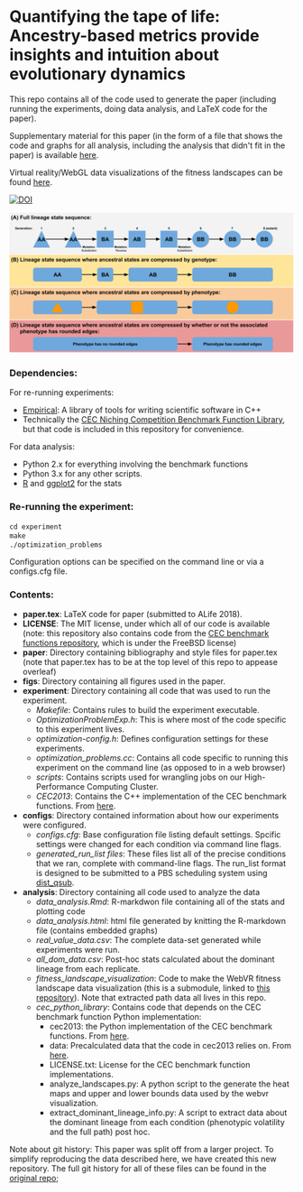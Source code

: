 # Quantifying the tape of life: Ancestry-based metrics provide insights and intuition about evolutionary dynamics

This repo contains all of the code used to generate the paper (including running the experiments, doing data analysis, and
LaTeX code for the paper).

Supplementary material for this paper (in the form of a file that shows the code and graphs for all analysis, including the analysis that didn't fit in the paper) is available [here](https://stevenjson.github.io/ALife2018-Lineage/analysis/data_analysis.html).

Virtual reality/WebGL data visualizations of the fitness landscapes can be found [here](https://stevenjson.github.io/ALife2018-Lineage/analysis/fitness_landscape_visualizations/).

[![DOI](https://zenodo.org/badge/129148471.svg)](https://zenodo.org/badge/latestdoi/129148471)

![Cartoon describing the metrics proposed in this paper](figs/lineage_metrics_cartoon.png)

### Dependencies:

For re-running experiments:
- [Empirical](https://github.com/emilydolson/Empirical): A library of tools for writing scientific software in C++
- Technically the [CEC Niching Competition Benchmark Function Library](https://github.com/mikeagn/CEC2013), but that code
  is included in this repository for convenience.
  
For data analysis:
- Python 2.x for everything involving the benchmark functions
- Python 3.x for any other scripts.
- [R](https://www.r-project.org/) and [ggplot2](http://ggplot2.org/) for the stats

### Re-running the experiment:

```
cd experiment
make
./optimization_problems
```

Configuration options can be specified on the command line or via a configs.cfg file.

### Contents:
- **paper.tex**: LaTeX code for paper (submitted to ALife 2018).
- **LICENSE**: The MIT license, under which all of our code is available (note: this repository also contains code from the 
    [CEC benchmark functions repository](https://github.com/mikeagn/CEC2013), which is under the FreeBSD license)
- **paper**: Directory containing bibliography and style files for paper.tex (note that paper.tex has to be at the top level 
   of this repo to appease overleaf)
- **figs**: Directory containing all figures used in the paper.
- **experiment**: Directory containing all code that was used to run the experiment.
  - *Makefile*: Contains rules to build the experiment executable.
  - *OptimizationProblemExp.h*: This is where most of the code specific to this experiment lives.
  - *optimization-config.h*: Defines configuration settings for these experiments.
  - *optimization_problems.cc*: Contains all code specific to running this experiment on the command line
     (as opposed to in a web browser)
  - *scripts*: Contains scripts used for wrangling jobs on our High-Performance Computing Cluster.
  - *CEC2013*: Contains the C++ implementation of the CEC benchmark functions. From [here](https://github.com/mikeagn/CEC2013).
- **configs**: Directory contained information about how our experiments were configured.
  - *configs.cfg*: Base configuration file listing default settings. Spcific settings were changed for each condition
    via command line flags.
  - *generated_run_list files*: These files list all of the precise conditions that we ran, complete with command-line flags.
    The run_list format is designed to be submitted to a PBS scheduling system using [dist_qsub](https://github.com/emilydolson/dist_qsub).
- **analysis**:  Directory containing all code used to analyze the data
  - *data_analysis.Rmd*: R-markdwon file containing all of the stats and plotting code
  - *data_analysis.html*: html file generated by knitting the R-markdown file (contains embedded graphs)
  - *real_value_data.csv*: The complete data-set generated while experiments were run.
  - *all_dom_data.csv*: Post-hoc stats calculated about the dominant lineage from each replicate.
  - *fitness_landscape_visualization*: Code to make the WebVR fitness landscape data visualization (this is a submodule, 
    linked to [this repository](https://github.com/emilydolson/fitness_landscape_visualizations)). Note that extracted path       data all lives in this repo.
  - *cec_python_library*: Contains code that depends on the CEC benchmark function Python implementation:
    - cec2013: the Python implementation of the CEC benchmark functions. From [here](https://github.com/mikeagn/CEC2013).
    - data: Precalculated data that the code in cec2013 relies on. From [here](https://github.com/mikeagn/CEC2013).
    - LICENSE.txt: License for the CEC benchmark function implementations.
    - analyze_landscapes.py: A python script to the generate the heat maps and upper and lower bounds data used by the
      webvr visualization.
    - extract_dominant_lineage_info.py: A script to extract data about the dominant lineage from each condition (phenotypic volatility and the full path) post hoc.
    

Note about git history: This paper was split off from a larger project. To simplify reproducing the data described here, 
we have created this new repository. The full git history for all of these files can be found in the [original repo](https://github.com/stevenjson/ALife2018-LineageOthello);
